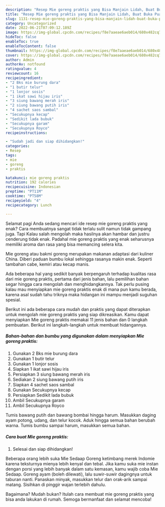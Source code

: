```yaml
---
description: "Resep Mie goreng praktis yang Bisa Manjain Lidah, Buat Buka Puasa Bisa Manjain Lidah"
title: "Resep Mie goreng praktis yang Bisa Manjain Lidah, Buat Buka Puasa Bisa Manjain Lidah"
slug: 1131-resep-mie-goreng-praktis-yang-bisa-manjain-lidah-buat-buka-puasa-bisa-manjain-lidah
category: Uncategorized
date: 2022-06-21T07:09:12.189Z
image: https://img-global.cpcdn.com/recipes/f8e7aaeae6aeb014/680x482cq70/mie-goreng-praktis-foto-resep-utama.jpg
hideToc: false
enableToc: true
enableTocContent: false
thumbnail: https://img-global.cpcdn.com/recipes/f8e7aaeae6aeb014/680x482cq70/mie-goreng-praktis-foto-resep-utama.jpg
cover: https://img-global.cpcdn.com/recipes/f8e7aaeae6aeb014/680x482cq70/mie-goreng-praktis-foto-resep-utama.jpg
author: Admin
authorAv: notfound
ratingvalue: 4
reviewcount: 16
recipeingredient:
- "2 Bks mie burung dara"
- "1 butir telur"
- "1 lonjor sosis"
- "1 ikat sawi hijau iris"
- "3 siung bawang merah iris"
- "2 siung bawang putih iris"
- "4 sachet saos sambal"
- "Secukupnya kecap"
- "Sedikit lada bubuk"
- "Secukupnya garam"
- "Secukupnya Royco"
recipeinstructions:

- "Sudah jadi dan siap dihidangkan!"
categories:
- Resep
tags:
- mie
- goreng
- praktis

katakunci: mie goreng praktis 
nutrition: 192 calories
recipecuisine: Indonesian
preptime: "PT11M"
cooktime: "PT58M"
recipeyield: "4"
recipecategory: Lunch

---
```



Selamat pagi Anda sedang mencari ide resep mie goreng praktis yang enak? Cara membuatnya sangat tidak terlalu sulit namun tidak gampang juga. Tapi Kalau salah mengolah maka hasilnya akan hambar dan justru cenderung tidak enak. Padahal mie goreng praktis yang enak seharusnya memiliki aroma dan rasa yang bisa memancing selera kita.


Mie goreng atau bakmi goreng merupakan makanan adaptasi dari kuliner China. Diberi paduan bumbu lokal sehingga rasanya makin enak. Seperti tambahan cabe, kemiri atau kecap manis.

Ada beberapa hal yang sedikit banyak berpengaruh terhadap kualitas rasa dari mie goreng praktis, pertama dari jenis bahan, lalu pemilihan bahan segar hingga cara mengolah dan menghidangkannya. Tak perlu pusing kalau mau menyiapkan mie goreng praktis enak di mana pun kamu berada, karena asal sudah tahu triknya maka hidangan ini mampu menjadi suguhan spesial.


Berikut ini ada beberapa cara mudah dan praktis yang dapat diterapkan untuk mengolah mie goreng praktis yang siap dikreasikan. Kamu dapat menyiapkan Mie goreng praktis memakai 11 jenis bahan dan 0 langkah pembuatan. Berikut ini langkah-langkah untuk membuat hidangannya.

<!--inarticleads1-->

##### Bahan-bahan dan bumbu yang digunakan dalam menyiapkan Mie goreng praktis:

1. Gunakan 2 Bks mie burung dara
1. Gunakan 1 butir telur
1. Gunakan 1 lonjor sosis
1. Siapkan 1 ikat sawi hijau iris
1. Persiapkan 3 siung bawang merah iris
1. Sediakan 2 siung bawang putih iris
1. Siapkan 4 sachet saos sambal
1. Gunakan Secukupnya kecap
1. Persiapkan Sedikit lada bubuk
1. Ambil Secukupnya garam
1. Ambil Secukupnya Royco


Tumis bawang putih dan bawang bombai hingga harum. Masukkan daging ayam potong, udang, dan telur kocok. Aduk hingga semua bahan berubah warna. Tumis bumbu sampai harum, masukkan semua bahan. 

<!--inarticleads2-->

##### Cara buat Mie goreng praktis:


1. Selesai dan siap dihidangkan!

Beberapa orang lebih suka Mie Sedaap Goreng ketimbang merek Indomie karena teksturnya mienya lebih kenyal dan tebal. Jika kamu suka mie instan dengan porsi yang lebih banyak dalam satu kemasan, kamu wajib coba Mie Sedaap. Goreng ayam (boleh dilewati), lalu suwir-suwir dagingnya untuk taburan nanti. Panaskan minyak, masukkan telur dan orak-arik sampai matang. Sisihkan di pinggir wajan terlebih dahulu. 

Bagaimana? Mudah bukan? Itulah cara membuat mie goreng praktis yang bisa anda lakukan di rumah. Semoga bermanfaat dan selamat mencoba!
